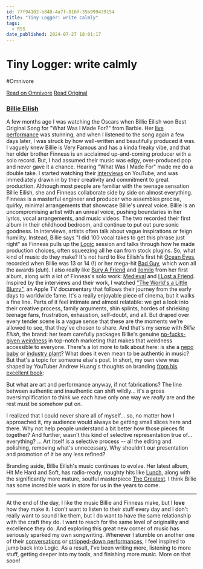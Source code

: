```yaml
---
id: 77f94102-b848-4a7f-816f-35b999439154
title: "Tiny Logger: write calmly"
tags:
  - RSS
date_published: 2024-07-27 18:01:17
---
```


# Tiny Logger: write calmly
#Omnivore

[Read on Omnivore](https://omnivore.app/me/tiny-logger-write-calmly-190f6a92450)
[Read Original](https://www.tinylogger.com/max/pgJbzGJzETrisblM)



### [Billie Eilish](https:&#x2F;&#x2F;www.tinylogger.com&#x2F;max&#x2F;pgJbzGJzETrisblM)

A few months ago I was watching the Oscars when Billie Eilish won Best Original Song for &quot;What Was I Made For?&quot; from Barbie. Her [live performance](https:&#x2F;&#x2F;www.youtube.com&#x2F;watch?v&#x3D;1rL1EHELPAk) was stunning, and when I listened to the song again a few days later, I was struck by how well-written and beautifully produced it was. I vaguely knew Billie is Very Famous and has a kinda freaky vibe, and that her older brother Finneas is an acclaimed up-and-coming producer with a solo record. But, I had assumed their music was edgy, over-produced pop and never gave it a chance. Hearing &quot;What Was I Made For&quot; made me do a double take. I started watching their [interviews](https:&#x2F;&#x2F;www.youtube.com&#x2F;watch?v&#x3D;mewdcHIvMmA) on YouTube, and was immediately drawn in by their creativity and commitment to great production. Although most people are familiar with the teenage sensation Billie Eilish, she and Finneas collaborate side by side on almost everything. Finneas is a masterful engineer and producer who assembles precise, quirky, minimal arrangements that showcase Billie&#39;s unreal voice. Billie is an uncompromising artist with an unreal voice, pushing boundaries in her lyrics, vocal arrangements, and music videos. The two recorded their first album in their childhood bedroom, and continue to put out pure sonic goodness. In interviews, artists often talk about vague inspirations or feign humility. Instead, Billie says &quot;I did 100 vocal takes to get this phrase just right&quot; as Finneas pulls up the [Logic](https:&#x2F;&#x2F;www.apple.com&#x2F;logic-pro&#x2F;) session and talks through how he made production choices, often squeezing all he can from stock plugins. So, what kind of music do they make? It&#39;s not hard to like Eilish&#39;s first hit [Ocean Eyes](https:&#x2F;&#x2F;soundcloud.com&#x2F;billieeilish&#x2F;ocean-eyes), recorded when Billie was 13 or 14 (!) or her mega-hit [Bad Guy](https:&#x2F;&#x2F;soundcloud.com&#x2F;billieeilish&#x2F;bad-guy), which won all the awards (_duh_). I also really like [Bury A Friend](https:&#x2F;&#x2F;www.youtube.com&#x2F;watch?v&#x3D;HUHC9tYz8ik) and [ilomilo](https:&#x2F;&#x2F;www.youtube.com&#x2F;watch?v&#x3D;-e7wiyNO2us) from her first album, along with a lot of Finneas&#39;s solo work: [Medieval](https:&#x2F;&#x2F;www.youtube.com&#x2F;watch?v&#x3D;Lg9LBTaysCI&amp;ab%5Fchannel&#x3D;FINNEASVEVO) and [I Lost a Friend](https:&#x2F;&#x2F;www.youtube.com&#x2F;watch?v&#x3D;Bii-MYXrMxk&amp;ab%5Fchannel&#x3D;FINNEAS-Topic). Inspired by the interviews and their work, I watched [&quot;The World&#39;s a Little Blurry&quot;](https:&#x2F;&#x2F;www.youtube.com&#x2F;watch?v&#x3D;AyWYWJ8hAqc&amp;t&#x3D;33s&amp;ab%5Fchannel&#x3D;AppleUK), an Apple TV documentary that follows their journey from the early days to worldwide fame. It&#39;s a really enjoyable piece of cinema, but it walks a fine line. Parts of it feel intimate and almost relatable: we get a look into their creative process, family arguments, shin splints, hordes of shrieking teenage fans, frustration, exhaustion, self-doubt, and all. But draped over every tender scene is a vague sense that these are the moments we&#39;re allowed to see, that they&#39;ve chosen to share. And that&#39;s my sense with _Billie Eilish_, the brand: her team carefully packages Billie&#39;s genuine [no-fucks-given weirdness](https:&#x2F;&#x2F;archive.is&#x2F;PlQQ5) in top-notch marketing that makes that weirdness accessible to everyone. There&#39;s a lot more to talk about here: is she a [nepo baby](https:&#x2F;&#x2F;www.thethings.com&#x2F;is-billie-eilish-a-nepo-baby&#x2F;) or [industry plant](https:&#x2F;&#x2F;bubblegumclub.co.za&#x2F;music&#x2F;industry-plants-and-what-they-mean&#x2F;)? What does it even mean to be authentic in music? But that&#39;s a topic for someone else&#39;s post. In short, my own view was shaped by YouTuber Andrew Huang&#39;s thoughts on branding [from his excellent book](https:&#x2F;&#x2F;www.amazon.com&#x2F;dp&#x2F;B0C7RQHH8R?ref&#x3D;yb%5Fqv%5Fov%5Fkndl%5Fdp%5Frw):

But what are art and performance anyway, if not fabrications? The line between authentic and inauthentic can shift wildly... it&#39;s a gross oversimplification to think we each have only one way we _really_ are and the rest must be somehow put on.

I realized that I could never share all of myself... so, no matter how I approached it, my audience would always be getting small slices here and there. Why not help people understand a bit better how those pieces fit together? And further, wasn&#39;t this kind of selective representation true of... everything? ... Art itself is a selective process -- all the editing and polishing, removing what&#39;s unnecessary. Why shouldn&#39;t our presentation and promotion of it be any less refined?

Branding aside, Billie Eilish&#39;s music continues to evolve. Her latest album, Hit Me Hard and Soft, has radio-ready, naughty hits like [Lunch](https:&#x2F;&#x2F;soundcloud.com&#x2F;billieeilish&#x2F;lunch), along with the significantly more mature, soulful masterpiece [The Greatest](https:&#x2F;&#x2F;www.youtube.com&#x2F;watch?v&#x3D;hDtGsVB3y3I). I think Billie has some incredible work in store for us in the years to come.

---

At the end of the day, I like the music Billie and Finneas make, but I **love** how they make it. I don&#39;t want to listen to their stuff every day and I don&#39;t really want to sound like them, but I do want to have the same relationship with the craft they do. I want to reach for the same level of originality and excellence they do. And exploring this great new corner of music has seriously sparked my own songwriting. Whenever I stumble on another one of their [conversations](https:&#x2F;&#x2F;www.youtube.com&#x2F;watch?v&#x3D;3Qd5Pmh5ZSI) or [stripped-down performances](https:&#x2F;&#x2F;www.youtube.com&#x2F;watch?v&#x3D;kl1Jhw10bpA), I feel inspired to jump back into Logic. As a result, I&#39;ve been writing more, listening to more stuff, getting deeper into my tools, and finishing more music. More on that soon!